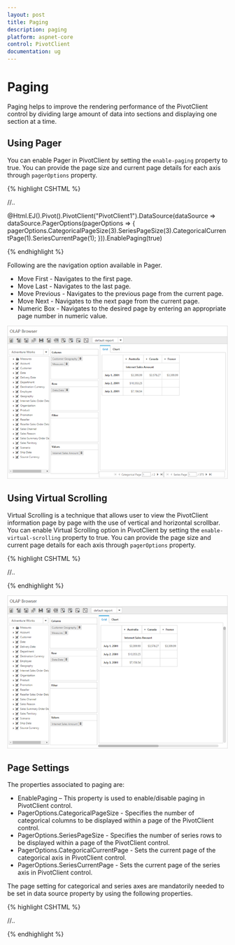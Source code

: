 ```yaml
---
layout: post
title: Paging
description: paging
platform: aspnet-core
control: PivotClient
documentation: ug
---
```


# Paging

Paging helps to improve the rendering performance of the PivotClient control by dividing large amount of data into sections and displaying one section at a time.

## Using Pager 

You can enable Pager in PivotClient by setting the `enable-paging` property to true. You can provide the page size and current page details for each axis through `pagerOptions` property.

{% highlight CSHTML %}

<ej-pivot-client id="PivotClient1" title="OLAP Browser" enable-paging="true" load="onLoad">
  //..
</ej-pivot-client>

<script type="text/javascript">
    function onLoad(args) {
         //You can set the pager options here.
         args.model.dataSource.pagerOptions= {
                    categoricalPageSize: 3,
                    seriesPageSize: 3,
                    categoricalCurrentPage: 1,
                    seriesCurrentPage: 1
                };
    }
</script>

@Html.EJ().Pivot().PivotClient("PivotClient1").DataSource(dataSource => dataSource.PagerOptions(pagerOptions => { pagerOptions.CategoricalPageSize(3).SeriesPageSize(3).CategoricalCurrentPage(1).SeriesCurrentPage(1); })).EnablePaging(true)

{% endhighlight %}

Following are the navigation option available in Pager.

* Move First - Navigates to the first page.
* Move Last - Navigates to the last page. 
* Move Previous - Navigates to the previous page from the current page.
* Move Next - Navigates to the next page from the current page.
* Numeric Box - Navigates to the desired page by entering an appropriate page number in numeric value.

![](Paging_images/paging.png)


## Using Virtual Scrolling

Virtual Scrolling is a technique that allows user to view the PivotClient information page by page with the use of vertical and horizontal scrollbar. You can enable Virtual Scrolling option in PivotClient by setting the `enable-virtual-scrolling` property to true. You can provide the page size and current page details for each axis through `pagerOptions` property. 

{% highlight CSHTML %}

<ej-pivot-client id="PivotClient1" title="OLAP Browser" enable-virtual-scrolling="true"  load="onLoad">
  //..
</ej-pivot-client>

<script type="text/javascript">
    function onLoad(args) {
         //You can set the pager options here.
         args.model.dataSource.pagerOptions= {
                    categoricalPageSize: 3,
                    seriesPageSize: 3,
                    categoricalCurrentPage: 1,
                    seriesCurrentPage: 1
                };
    }
</script>

{% endhighlight %}

![](Paging_images/virtual-scrolling.png)

## Page Settings

The properties associated to paging are:
* EnablePaging – This property is used to enable/disable paging in PivotClient control.
* PagerOptions.CategoricalPageSize - Specifies the number of categorical columns to be displayed within a page of the PivotClient control.
* PagerOptions.SeriesPageSize - Specifies the number of series rows to be displayed within a page of the PivotClient control.
* PagerOptions.CategoricalCurrentPage - Sets the current page of the categorical axis in PivotClient control.
* PagerOptions.SeriesCurrentPage - Sets the current page of the series axis in PivotClient control.

The page setting for categorical and series axes are mandatorily needed to be set in data source property by using the following properties.

{% highlight CSHTML %}

<ej-pivot-client id="PivotClient1" title="OLAP Browser" enable-paging="true"  load="onLoad">
  //..
</ej-pivot-client>

<script type="text/javascript">
    function onLoad(args) {
         //You can set the pager options here
         args.model.dataSource.pagerOptions= {
                    categoricalPageSize: 3,
                    seriesPageSize: 3,
                    categoricalCurrentPage: 1,
                    seriesCurrentPage: 1
                };
    }
</script>

{% endhighlight %}
